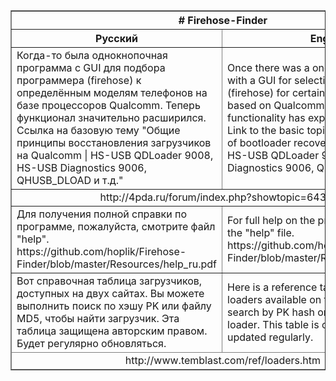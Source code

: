 <table border="1">
  <thead>
    <tr>
      <th colspan="2">
        # Firehose-Finder
      </th>
    </tr>
  </thead>
<tbody>
  <tr>
    <th>
      Русский
    </th>
    <th>
      English
    </th>
  </tr>
  <tr>
    <td>
      Когда-то была однокнопочная программа с GUI для подбора программера (firehose) к определённым моделям телефонов на базе процессоров Qualcomm. Теперь функционал значительно расширился. Ссылка на базовую тему       "Общие принципы восстановления загрузчиков на Qualcomm | HS-USB QDLoader 9008, HS-USB Diagnostics 9006, QHUSB_DLOAD и т.д."
    </td>
    <td>
      Once there was a one-button program with a GUI for selecting a programmer (firehose) for certain models of phones based on Qualcomm processors. Now the functionality has expanded significantly. Link to the        basic topic "General principles of bootloader recovery on Qualcomm | HS-USB QDLoader 9008, HS-USB Diagnostics 9006, QHUSB_DLOAD, etc."
    </td>
  </tr>
  <tr>
    <td colspan="2" align="center">
      http://4pda.ru/forum/index.php?showtopic=643084
    </td>
  </tr>
  <tr>
    <td>
      Для получения полной справки по программе, пожалуйста, смотрите файл "help".<br>
      https://github.com/hoplik/Firehose-Finder/blob/master/Resources/help_ru.pdf
    </td>
    <td>
      For full help on the program, please see the "help" file.<br>
      https://github.com/hoplik/Firehose-Finder/blob/master/Resources/help_en.pdf
    </td>
  </tr>
</tbody>
<tfoot>
  <tr>
    <td>
      Вот справочная таблица загрузчиков, доступных на двух сайтах.
      Вы можете выполнить поиск по хэшу PK или файлу MD5, чтобы найти загрузчик.
      Эта таблица защищена авторским правом.
      Будет регулярно обновляться.
    </td>
    <td>
      Here is a reference table of Firehose loaders available on two sites.
      You can search by PK hash or file MD5 to locate a loader.
      This table is copyright.
      It should be updated regularly.
    </td>
  </tr>
  <tr>
    <td colspan="2" align="center">
      http://www.temblast.com/ref/loaders.htm
    </td>
  </tr>
</tfoot>
</table>
